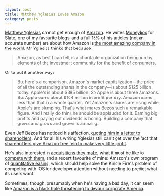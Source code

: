 ```yaml
---
layout: post
title: Matthew Yglesias Loves Amazon
category: posts
---
```


[Matthew Yglesias][1] cannot get enough of [Amazon][2]. He writes [Moneybox][3] for Slate, one of my favourite blogs, and a full 15% of his articles (not an accurate number) are about how Amazon is [the most amazing company in the world][4]. Mr Yglesias thinks that because

> Amazon, as best I can tell, is a charitable organization being run by elements of the investment community for the benefit of consumers.

Or to put it another way:

> But here's a comparison. Amazon's market capitalization—the price of all the outstanding shares in the company—is about $125 billion today. Apple's is about $385 billion. So Apple is about three Amazons. But Apple earns about $104 million in profit per day. Amazon earns less than that in a whole quarter. Yet Amazon's shares are rising while Apple's are slumping. That's what makes Bezos such a remarkable figure. And I really do think he should be applauded for it. Earning big profits and paying out dividends is boring. Building a company that grows and grows and grows is amazing.

Even Jeff Bezos has noticed his affection, [quoting him in a letter to shareholders][5]. And for all his writing Yglesias still can't get over the fact that [shareholders give Amazon free rein to make very little profit][6].

He's also interested in [acquisitions they make][7], what it must be like to [compete with them][8], and a recent favourite of mine: Amazon's own program of [quantitative easing][9], which should help solve the Kindle Fire's problem of competing with iOS for developer attention without needing to predict what its users want.

Sometimes, though, presumably when he's having a bad day, it can seem like [Amazon is a black hole threatening to devour corporate America][10].

[1]:  https://twitter.com/mattyglesias
[2]:  http://www.amazon.com/
[3]:  http://www.slate.com/articles/business/moneybox.html
[4]:  http://www.slate.com/blogs/moneybox/2013/01/29/amazon_q4_profits_fall_45_percent.html
[5]:  http://www.slate.com/blogs/moneybox/2013/04/12/amazon_as_corporate_charity_jeff_bezos_says_there_s_a_method_to_the_madness.html
[6]:  http://www.slate.com/blogs/moneybox/2012/12/12/amazon_s_zero_profit_business_strategy_it_s_amazing_but_someday_we_may_all.html
[7]:  http://www.slate.com/blogs/moneybox/2013/04/03/dropbox_vs_amazon_nobody_can_compete_with_jeff_bezos.html
[8]:  http://www.slate.com/blogs/moneybox/2013/04/03/dropbox_vs_amazon_nobody_can_compete_with_jeff_bezos.html
[9]:  http://www.slate.com/articles/technology/technology/2013/02/amazon_coins_jeff_bezos_brilliant_plan_to_give_free_money_to_kindle_fire.html
[10]: http://www.slate.com/blogs/moneybox/2012/10/26/amazon_profits_they_don_t_exist_but_the_company_keeps_on_keeping_on.html

